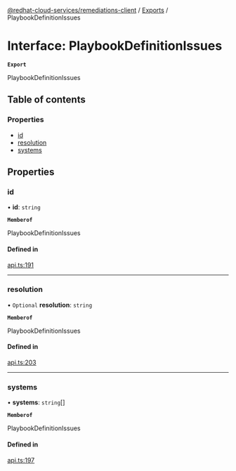 [@redhat-cloud-services/remediations-client](../README.md) / [Exports](../modules.md) / PlaybookDefinitionIssues

# Interface: PlaybookDefinitionIssues

**`Export`**

PlaybookDefinitionIssues

## Table of contents

### Properties

- [id](PlaybookDefinitionIssues.md#id)
- [resolution](PlaybookDefinitionIssues.md#resolution)
- [systems](PlaybookDefinitionIssues.md#systems)

## Properties

### id

• **id**: `string`

**`Memberof`**

PlaybookDefinitionIssues

#### Defined in

[api.ts:191](https://github.com/RedHatInsights/javascript-clients/blob/main/packages/remediations/api.ts#L191)

___

### resolution

• `Optional` **resolution**: `string`

**`Memberof`**

PlaybookDefinitionIssues

#### Defined in

[api.ts:203](https://github.com/RedHatInsights/javascript-clients/blob/main/packages/remediations/api.ts#L203)

___

### systems

• **systems**: `string`[]

**`Memberof`**

PlaybookDefinitionIssues

#### Defined in

[api.ts:197](https://github.com/RedHatInsights/javascript-clients/blob/main/packages/remediations/api.ts#L197)
